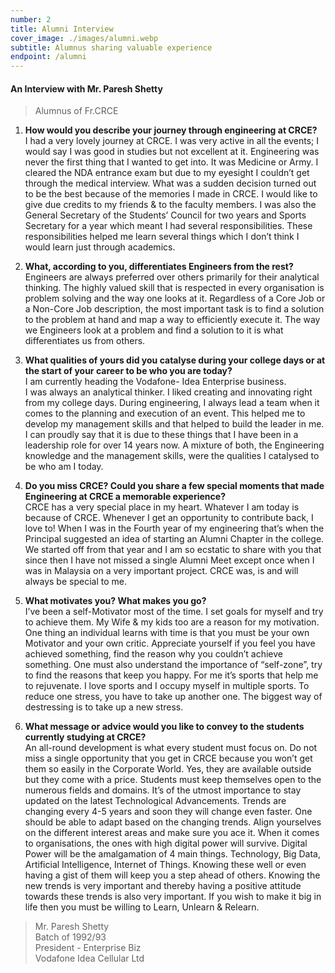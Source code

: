 ```yaml
---
number: 2
title: Alumni Interview
cover_image: ./images/alumni.webp
subtitle: Alumnus sharing valuable experience
endpoint: /alumni
---
```


#### An Interview with Mr. Paresh Shetty

> Alumnus of Fr.CRCE

1. **How would you describe your journey through engineering at CRCE?<br>**
   I had a very lovely journey at CRCE. I was very active in all the events; I would say I was good in studies but not excellent at it. Engineering was never the first thing that I wanted to get into. It was Medicine or Army. I cleared the NDA entrance exam but due to my eyesight I couldn’t get through the medical interview. What was a sudden decision turned out to be the best because of the memories I made in CRCE. I would like to give due credits to my friends & to the faculty members. I was also the General Secretary of the Students’ Council for two years and Sports Secretary for a year which meant I had several responsibilities. These responsibilities helped me learn several things which I don’t think I would learn just through academics.

2. **What, according to you, differentiates Engineers from the rest?<br>**
   Engineers are always preferred over others primarily for their analytical thinking. The highly valued skill that is respected in every organisation is problem solving and the way one looks at it. Regardless of a Core Job or a Non-Core Job description, the most important task is to find a solution to the problem at hand and map a way to efficiently execute it. The way we Engineers look at a problem and find a solution to it is what differentiates us from others.

3. **What qualities of yours did you catalyse during your college days or at the start of your career to be who you are today?<br>**
   I am currently heading the Vodafone- Idea Enterprise business.  
   I was always an analytical thinker. I liked creating and innovating right from my college days. During engineering, I always lead a team when it comes to the planning and execution of an event. This helped me to develop my management skills and that helped to build the leader in me. I can proudly say that it is due to these things that I have been in a leadership role for over 14 years now.
   A mixture of both, the Engineering knowledge and the management skills, were the qualities I catalysed to be who am I today.

4. **Do you miss CRCE? Could you share a few special moments that made Engineering at CRCE a memorable experience?<br>**
   CRCE has a very special place in my heart. Whatever I am today is because of CRCE. Whenever I get an opportunity to contribute back, I love to! When I was in the Fourth year of my engineering that’s when the Principal suggested an idea of starting an Alumni Chapter in the college. We started off from that year and I am so ecstatic to share with you that since then I have not missed a single Alumni Meet except once when I was in Malaysia on a very important project.
   CRCE was, is and will always be special to me.

5. **What motivates you? What makes you go?<br>**
   I’ve been a self-Motivator most of the time. I set goals for myself and try to achieve them. My Wife & my kids too are a reason for my motivation. One thing an individual learns with time is that you must be your own Motivator and your own critic. Appreciate yourself if you feel you have achieved something, find the reason why you couldn’t achieve something.
   One must also understand the importance of “self-zone”, try to find the reasons that keep you happy. For me it’s sports that help me to rejuvenate. I love sports and I occupy myself in multiple sports. To reduce one stress, you have to take up another one. The biggest way of destressing is to take up a new stress.

6. **What message or advice would you like to convey to the students currently studying at CRCE?<br>**
   An all-round development is what every student must focus on. Do not miss a single opportunity that you get in CRCE because you won’t get them so easily in the Corporate World. Yes, they are available outside but they come with a price. Students must keep themselves open to the numerous fields and domains. It’s of the utmost importance to stay updated on the latest Technological Advancements. Trends are changing every 4-5 years and soon they will change even faster. One should be able to adapt based on the changing trends. Align yourselves on the different interest areas and make sure you ace it.
   When it comes to organisations, the ones with high digital power will survive. Digital Power will be the amalgamation of 4 main things. Technology, Big Data, Artificial Intelligence, Internet of Things. Knowing these well or even having a gist of them will keep you a step ahead of others. Knowing the new trends is very important and thereby having a positive attitude towards these trends is also very important. If you wish to make it big in life then you must be willing to Learn, Unlearn & Relearn.

> Mr. Paresh Shetty<br>
> Batch of 1992/93<br>
> President - Enterprise Biz<br>
> Vodafone Idea Cellular Ltd
